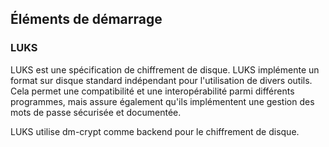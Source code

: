 ## Éléments de démarrage

### LUKS

LUKS est une spécification de chiffrement de disque. LUKS implémente un format sur disque standard indépendant pour
l'utilisation de divers outils. Cela permet une compatibilité et une interopérabilité parmi différents programmes, mais
assure également qu'ils implémentent une gestion des mots de passe sécurisée et documentée.

LUKS utilise dm-crypt comme backend pour le chiffrement de disque.

